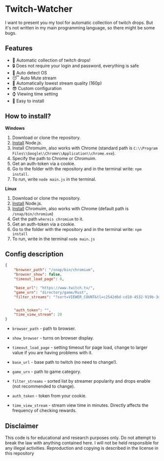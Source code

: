 # Twitch-Watcher

I want to present you my tool for automatic collection of twitch drops. But it's not written in my main programming language, so there might be some bugs.

## Features

- 💎 Automatic collection of twitch drops!
- 🔒 Does not require your login and password, everything is safe
- 📱 Auto detect OS
- 😴 Auto Mute stream
- 🎥 Automatically lowest stream quality (160p)
- 😎 Custom configuration
- ⌚ Viewing time setting
- 👻 Easy to install

## How to install?

**Windows**
1. Download or clone the repository.
2. [Install](https://nodejs.org/en/) Node.js.
3. Install Chromuim, also works with Chrome (standard path is `C:\\Program Files\\Google\\Chrome\\Application\\chrome.exe`).
4. Specify the path to Chrome or Chromuim.
5. Get an auth-token via a cookie.
6. Go to the folder with the repository and in the terminal write: `npm install`.
7. To run, write `node main.js` in the terminal.


**Linux**
1. Download or clone the repository.
2. [Install](https://nodejs.org/en/) Node.js.
3. [Install](https://losst.ru/ustanovka-chromium-ubuntu-16-04) Chromuim, also works with Chrome (default path is `/snap/bin/chromium`) 
4. Get the path `whereis chromium` to it.
5. Get an auth-token via a cookie.
6. Go to the folder with the repository and in the terminal write: `npm install`
7. To run, write in the terminal `node main.js`

## Config description

```json
{
    "browser_path": "/snap/bin/chromium",
    "browser_show": false,
    "timeout_load_page": 0, 

    "base_url": "https://www.twitch.tv/",
    "game_urn": "directory/game/Rust",
    "filter_streams": "?sort=VIEWER_COUNT&tl=c2542d6d-cd10-4532-919b-3d19f30a768b",


    "auth_token": "",
    "time_view_stream": 20
}
```

- `browser_path` - path to browser.

- `show_browser` - turns on browser display.

- `timeout_load_page` - setting timeout for page load, change to larger value if you are having problems with it.

- `base_url` - base path to twitch (no need to change!).

- `game_urn` - path to game category.

- `filter_streams` - sorted list by streamer popularity and drops enable (not recommended to change).

- `auth_token` - token from your cookie.

- `time_view_stream` - stream view time in minutes. Directly affects the frequency of checking rewards.

## Disclaimer

This code is for educational and research purposes only. Do not attempt to break the law with anything contained here.
I will not be held responsible for any illegal activities. Reproduction and copying is described in the license in this repository
